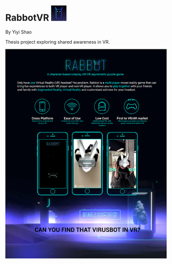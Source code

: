 # RabbotVR ![alt text](Logo_48x48.png "Rabbot")
By Yiyi Shao

Thesis project exploring shared awareness in VR.

![](RabbotOnePage.jpg)
